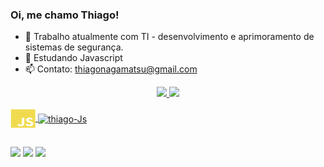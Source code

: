 ### Oi, me chamo Thiago!

- 🔭 Trabalho atualmente com TI - desenvolvimento e aprimoramento de sistemas de segurança.
- 🌱 Estudando Javascript
- 📫 Contato: thiagonagamatsu@gmail.com

<div align="center">
  <a href="https://github.com/thiagonagamatsu">
  <img height="150em" src="https://github-readme-stats.vercel.app/api?username=thiagonagamatsu&show_icons=true&theme=dracula&include_all_commits=false&count_private=false"/>
  <img height="150em" src="https://github-readme-stats.vercel.app/api/top-langs/?username=thiagonagamatsu&layout=compact&langs_count=7&theme=dracula"/>
</div>

<div style="display: inline_block"><br>
  <img align="center" alt="thiago-Js" height="30" width="40" src="https://raw.githubusercontent.com/devicons/devicon/master/icons/javascript/javascript-plain.svg">
  <img align="center" alt="thiago-Js" height="30" width="40" <img src="https://cdn.jsdelivr.net/gh/devicons/devicon/icons/java/java-plain.svg" />


</div>

##

<div> 
  <a href="https://instagram.com/thiinagamatsu" target="_blank"><img src="https://img.shields.io/badge/-Instagram-%23E4405F?style=for-the-badge&logo=instagram&logoColor=white" target="_blank"></a>
  <a href = "mailto:thiagonagamatsu@gmail.com"><img src="https://img.shields.io/badge/-Gmail-%23333?style=for-the-badge&logo=gmail&logoColor=white" target="_blank"></a>
  <a href="https://www.linkedin.com/in/thiagonagamatsu" target="_blank"><img src="https://img.shields.io/badge/-LinkedIn-%230077B5?style=for-the-badge&logo=linkedin&logoColor=white" target="_blank"></a> 

</div>
